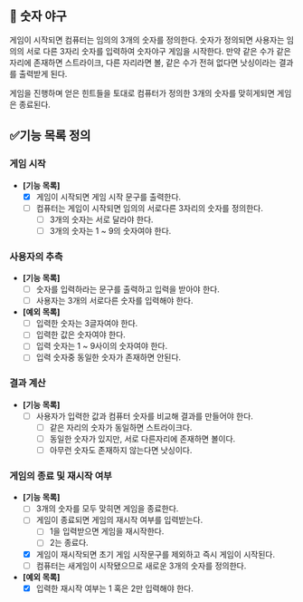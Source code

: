 ## 🚀 숫자 야구

게임이 시작되면 컴퓨터는 임의의 3개의 숫자를 정의한다.
숫자가 정의되면 사용자는 임의의 서로 다른 3자리 숫자를 입력하여 숫자야구 게임을 시작한다.
만약 같은 수가 같은자리에 존재하면 스트라이크, 다른 자리라면 볼, 같은 수가 전혀 없다면
낫싱이라는 결과를 출력받게 된다.

게임을 진행하며 얻은 힌트들을 토대로 컴퓨터가 정의한 3개의 숫자를 맞히게되면 게임은 종료된다.

## ✅기능 목록 정의

### 게임 시작

- **[기능 목록]**
    - [x] 게임이 시작되면 게임 시작 문구를 출력한다.
    - [ ] 컴퓨터는 게임이 시작되면 임의의 서로다른 3자리의 숫자를 정의한다.
        - [ ] 3개의 숫자는 서로 달라야 한다.
        - [ ] 3개의 숫자는 1 ~ 9의 숫자여야 한다.

### 사용자의 추측

- **[기능 목록]**
    - [ ] 숫자를 입력하라는 문구를 출력하고 입력을 받아야 한다.
    - [ ] 사용자는 3개의 서로다른 숫자를 입력해야 한다.

- **[예외 목록]**
    - [ ] 입력한 숫자는 3글자여야 한다.
    - [ ] 입력한 값은 숫자여야 한다.
    - [ ] 입력 숫자는 1 ~ 9사이의 숫자여야 한다.
    - [ ] 입력 숫자중 동일한 숫자가 존재하면 안된다.

### 결과 계산

- **[기능 목록]**
    - [ ] 사용자가 입력한 값과 컴퓨터 숫자를 비교해 결과를 만들어야 한다.
        - [ ] 같은 자리의 숫자가 동일하면 스트라이크다.
        - [ ] 동일한 숫자가 있지만, 서로 다른자리에 존재하면 볼이다.
        - [ ] 아무런 숫자도 존재하지 않는다면 낫싱이다.

### 게임의 종료 및 재시작 여부

- **[기능 목록]**
    - [ ] 3개의 숫자를 모두 맞히면 게임을 종료한다.
    - [ ] 게임이 종료되면 게임의 재시작 여부를 입력받는다.
        - [ ] 1을 입력받으면 게임을 재시작한다.
        - [ ] 2는 종료다.
    - [x] 게임이 재시작되면 초기 게임 시작문구를 제외하고 즉시 게임이 시작된다.
    - [ ] 컴퓨터는 새게임이 시작됐으므로 새로운 3개의 숫자를 정의한다.

- **[예외 목록]**
  - [x] 입력한 재시작 여부는 1 혹은 2만 입력해야 한다.
